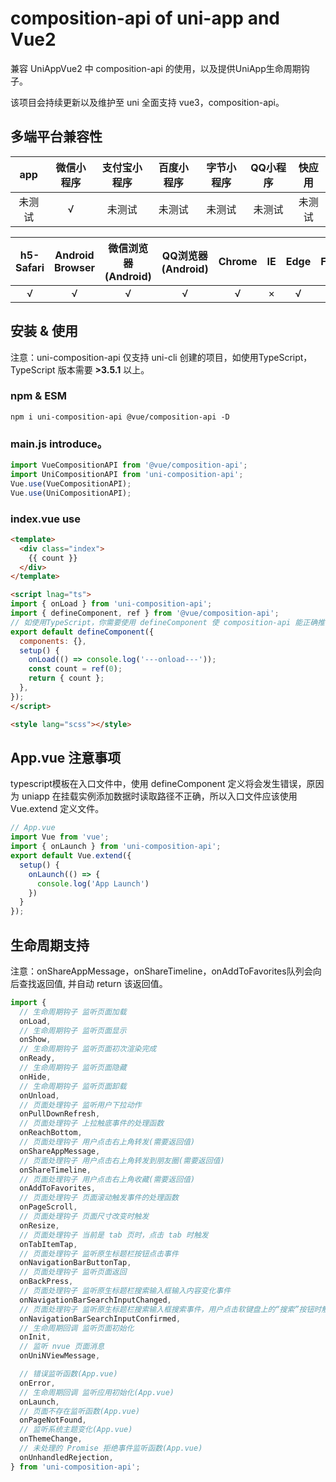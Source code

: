 # composition-api of uni-app and Vue2

兼容 UniAppVue2 中 composition-api 的使用，以及提供UniApp生命周期钩子。

该项目会持续更新以及维护至 uni 全面支持 vue3，composition-api。

## 多端平台兼容性

|  app   | 微信小程序 | 支付宝小程序 | 百度小程序 | 字节小程序 | QQ小程序 | 快应用 |
| :----: | :--------: | :----------: | :--------: | :--------: | :------: | :----: |
| 未测试 |     √      |    未测试    |   未测试   |   未测试   |  未测试  |  未测试  |

| h5-Safari | Android Browser | 微信浏览器(Android) | QQ浏览器(Android) | Chrome |  IE  | Edge | Firefox | pc-Safari |
| :-------: | :-------------: | :-----------------: | :---------------: | :----: | :--: | :--: | :-----: | :-------: |
|     √     |        √        |          √          |         √         |   √    |  ×   |  √   |    √    |     √     |

## 安装 & 使用

注意：uni-composition-api 仅支持 uni-cli 创建的项目，如使用TypeScript，TypeScript 版本需要 **>3.5.1** 以上。

### npm & ESM

~~~
npm i uni-composition-api @vue/composition-api -D
~~~

### main.js  introduce。

~~~js
import VueCompositionAPI from '@vue/composition-api';
import UniCompositionAPI from 'uni-composition-api';
Vue.use(VueCompositionAPI);
Vue.use(UniCompositionAPI);
~~~

### index.vue use

~~~html
<template>
  <div class="index">
    {{ count }}
  </div>
</template>

<script lnag="ts">
import { onLoad } from 'uni-composition-api';
import { defineComponent, ref } from '@vue/composition-api';
// 如使用TypeScript，你需要使用 defineComponent 使 composition-api 能正确推断 Vue 组件选项中的类型
export default defineComponent({
  components: {},
  setup() {
    onLoad(() => console.log('---onload---'));
    const count = ref(0);
    return { count };
  },
});
</script>

<style lang="scss"></style>
~~~

## App.vue 注意事项
typescript模板在入口文件中，使用 defineComponent 定义将会发生错误，原因为 uniapp 在挂载实例添加数据时读取路径不正确，所以入口文件应该使用 Vue.extend 定义文件。
~~~js
// App.vue
import Vue from 'vue';
import { onLaunch } from 'uni-composition-api';
export default Vue.extend({
  setup() {
    onLaunch(() => {
      console.log('App Launch')
    })
  }
});
~~~

## 生命周期支持

注意：onShareAppMessage，onShareTimeline，onAddToFavorites队列会向后查找返回值, 并自动 return 该返回值。

~~~js
import {
  // 生命周期钩子 监听页面加载
  onLoad,
  // 生命周期钩子 监听页面显示
  onShow,
  // 生命周期钩子 监听页面初次渲染完成
  onReady,
  // 生命周期钩子 监听页面隐藏
  onHide,
  // 生命周期钩子 监听页面卸载
  onUnload,
  // 页面处理钩子 监听用户下拉动作
  onPullDownRefresh,
  // 页面处理钩子 上拉触底事件的处理函数
  onReachBottom,
  // 页面处理钩子 用户点击右上角转发(需要返回值)
  onShareAppMessage,
  // 页面处理钩子 用户点击右上角转发到朋友圈(需要返回值)
  onShareTimeline,
  // 页面处理钩子 用户点击右上角收藏(需要返回值)
  onAddToFavorites,
  // 页面处理钩子 页面滚动触发事件的处理函数
  onPageScroll,
  // 页面处理钩子 页面尺寸改变时触发
  onResize,
  // 页面处理钩子 当前是 tab 页时，点击 tab 时触发
  onTabItemTap,
  // 页面处理钩子 监听原生标题栏按钮点击事件
  onNavigationBarButtonTap,
  // 页面处理钩子 监听页面返回
  onBackPress,
  // 页面处理钩子 监听原生标题栏搜索输入框输入内容变化事件
  onNavigationBarSearchInputChanged,
  // 页面处理钩子 监听原生标题栏搜索输入框搜索事件，用户点击软键盘上的“搜索”按钮时触发。
  onNavigationBarSearchInputConfirmed,
  // 生命周期回调 监听页面初始化
  onInit,
  // 监听 nvue 页面消息
  onUniNViewMessage,

  // 错误监听函数(App.vue)
  onError,
  // 生命周期回调 监听应用初始化(App.vue)
  onLaunch,
  // 页面不存在监听函数(App.vue)
  onPageNotFound,
  // 监听系统主题变化(App.vue)
  onThemeChange,
  // 未处理的 Promise 拒绝事件监听函数(App.vue)
  onUnhandledRejection,
} from 'uni-composition-api';
~~~


